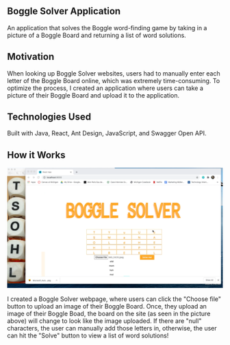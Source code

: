 ## Boggle Solver Application
An application that solves the Boggle word-finding game by taking in a picture of a Boggle Board and returning a list of word solutions. 

## Motivation
When looking up Boggle Solver websites, users had to manually enter each letter of the Boggle Board online, which was extremely time-consuming. To optimize the process, I created an application where users can take a picture of their Boggle Board and upload it to the application. 

## Technologies Used
Built with Java, React, Ant Design, JavaScript, and Swagger Open API. 

## How it Works
![](Images/boggleSolver.png)

I created a Boggle Solver webpage, where users can click the "Choose file" button to upload an image of their Boggle Board. Once, they upload an image of their Boggle Boad, the board on the site (as seen in the picture above) will change to look like the image uploaded. If there are "null" characters, the user can manually add those letters in, otherwise, the user can hit the "Solve" button to view a list of word solutions! 
